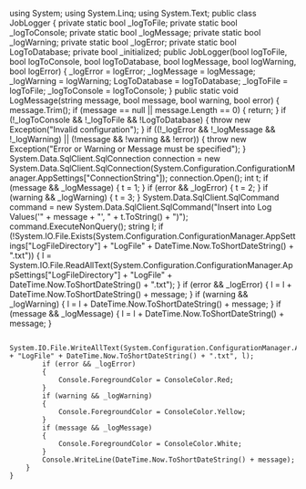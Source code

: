 using System;
using System.Linq;
using System.Text;
    public class JobLogger
    {
        private static bool _logToFile;
        private static bool _logToConsole;
        private static bool _logMessage;
        private static bool _logWarning;
        private static bool _logError;
        private static bool LogToDatabase;
        private bool _initialized;
        public JobLogger(bool logToFile, bool logToConsole, bool logToDatabase, bool
        logMessage, bool logWarning, bool logError)
        {
            _logError = logError;
            _logMessage = logMessage;
            _logWarning = logWarning;
            LogToDatabase = logToDatabase;
            _logToFile = logToFile;
            _logToConsole = logToConsole;
        }
        public static void LogMessage(string message, bool message, bool warning, bool error)
        {
            message.Trim();
            if (message == null || message.Length == 0)
            {
                return;
            }
            if (!_logToConsole && !_logToFile && !LogToDatabase)
            {
                throw new Exception("Invalid configuration");
            }
            if ((!_logError && !_logMessage && !_logWarning) || (!message && !warning && !error))
            {
                throw new Exception("Error or Warning or Message must be specified");
            }
            System.Data.SqlClient.SqlConnection connection = new System.Data.SqlClient.SqlConnection(System.Configuration.ConfigurationManager.AppSettings["ConnectionString"]);
            connection.Open();
            int t;
            if (message && _logMessage)
            {
                t = 1;
            }
            if (error && _logError)
            {
                t = 2;
            }
            if (warning && _logWarning)
            {
                t = 3;
            }
            System.Data.SqlClient.SqlCommand command = new System.Data.SqlClient.SqlCommand("Insert into Log Values('" + message + "', " + t.ToString() + ")");
            command.ExecuteNonQuery();
            string l;
            if
            (!System.IO.File.Exists(System.Configuration.ConfigurationManager.AppSettings["LogFileDirectory"] + "LogFile" + DateTime.Now.ToShortDateString() + ".txt"))
            {
                l = System.IO.File.ReadAllText(System.Configuration.ConfigurationManager.AppSettings["LogFileDirectory"] + "LogFile" + DateTime.Now.ToShortDateString() + ".txt");
            }
            if (error && _logError)
            {
                l = l + DateTime.Now.ToShortDateString() + message;
            }
            if (warning && _logWarning)
            {
                l = l + DateTime.Now.ToShortDateString() + message;
            }
            if (message && _logMessage)
            {
                l = l + DateTime.Now.ToShortDateString() + message;
            }

            System.IO.File.WriteAllText(System.Configuration.ConfigurationManager.AppSettings["LogFileDirectory"] + "LogFile" + DateTime.Now.ToShortDateString() + ".txt", l);
            if (error && _logError)
            {
                Console.ForegroundColor = ConsoleColor.Red;
            }
            if (warning && _logWarning)
            {
                Console.ForegroundColor = ConsoleColor.Yellow;
            }
            if (message && _logMessage)
            {
                Console.ForegroundColor = ConsoleColor.White;
            }
            Console.WriteLine(DateTime.Now.ToShortDateString() + message);
        }
    }
